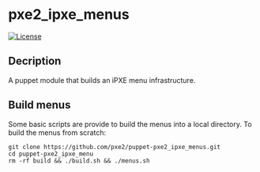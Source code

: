 # pxe2_ipxe_menus

[![License](https://img.shields.io/github/license/pxe2/puppet-pxe2_ipxe_menus.svg)](./LICENSE)

## Decription
A puppet module that builds an iPXE menu infrastructure.

## Build menus

Some basic scripts are provide to build the menus into a local directory.
To build the menus from scratch:

```
git clone https://github.com/pxe2/puppet-pxe2_ipxe_menus.git
cd puppet-pxe2_ipxe_menu
rm -rf build && ./build.sh && ./menus.sh 
```
